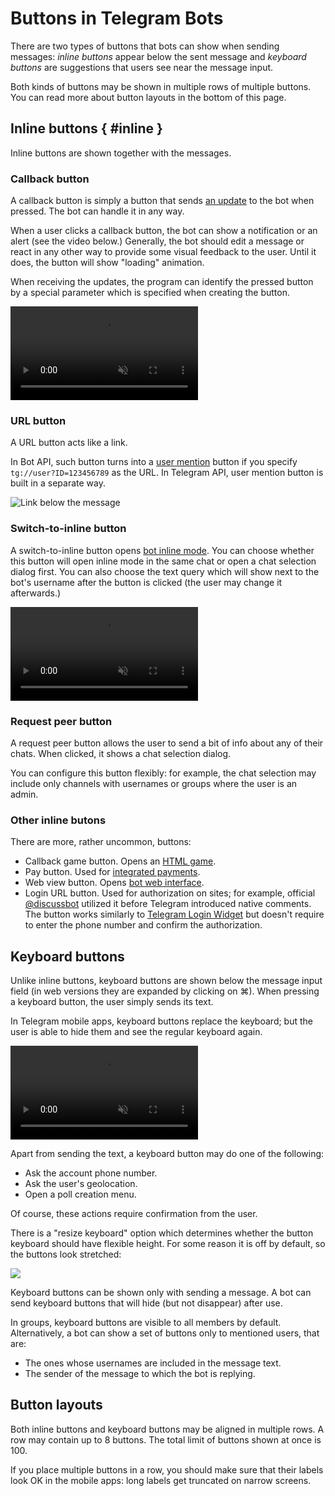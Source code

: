 # Buttons in Telegram Bots 

There are two types of buttons that bots can show when sending messages: 
_inline buttons_ appear below the sent message and _keyboard buttons_ are suggestions that users see 
near the message input.

Both kinds of buttons may be shown in multiple rows of multiple buttons. 
You can read more about button layouts in the bottom of this page.

## Inline buttons { #inline }

Inline buttons are shown together with the messages.

### Callback button

A callback button is simply a button that sends [an update](../dev/updates) to the bot when pressed.
The bot can handle it in any way.

When a user clicks a callback button, the bot can show a notification or an alert (see the video below.)
Generally, the bot should edit a message or react in any other way to provide some visual feedback to the user.
Until it does, the button will show "loading" animation.

When receiving the updates, the program can identify the pressed button by a special parameter which is specified 
when creating the button.

<video controls loop muted preload="auto">
<source src="/pictures/ru/callback-buttons.webm" type="video/mp4">
</video>

### URL button

A URL button acts like a link.

In Bot API, such button turns into a [user mention](./markup#mention) button if you specify `tg://user?ID=123456789` 
as the URL. In Telegram API, user mention button is built in a separate way.

![Link below the message](/pictures/ru/url-button.png)

### Switch-to-inline button

A switch-to-inline button opens [bot inline mode](../interaction/inline). You can choose whether this button 
will open inline mode in the same chat or open a chat selection dialog first. You can also choose the text query which 
will show next to the bot's username after the button is clicked (the user may change it afterwards.)

<video controls loop muted preload="auto">
<source src="/pictures/ru/switch-inline-button.webm" type="video/mp4">
</video>

### Request peer button

A request peer button allows the user to send a bit of info about any of their chats. 
When clicked, it shows a chat selection dialog.

You can configure this button flexibly: for example, the chat selection may include only channels with usernames or groups 
where the user is an admin.

### Other inline butons

There are more, rather uncommon, buttons:

- Callback game button. Opens an [HTML game](../interaction/html-games).
- Pay button. Used for [integrated payments](../interaction/payments).
- Web view button. Opens [bot web interface](../interaction/mini-apps).
- Login URL button. Used for authorization on sites;
  for example, official [@discussbot](https://t.me/discussbot) utilized it before Telegram introduced native comments.
  The button works similarly to [Telegram Login Widget](../interaction/login-widget) but doesn't require to enter 
  the phone number and confirm the authorization.

## Keyboard buttons

Unlike inline buttons, keyboard buttons are shown below the message input field
(in web versions they are expanded by clicking on ⌘). When pressing a keyboard button, the user simply sends its text.

In Telegram mobile apps, keyboard buttons replace the keyboard; but the user is able to hide them and see 
the regular keyboard again.

<video controls loop muted preload="auto">
<source src="/pictures/ru/keyboard-buttons.webm" type="video/mp4">
</video>

Apart from sending the text, a keyboard button may do one of the following:

- Ask the account phone number.
- Ask the user's geolocation.
- Open a poll creation menu.

Of course, these actions require confirmation from the user.

There is a "resize keyboard" option which determines whether the button keyboard should have flexible height.
For some reason it is off by default, so the buttons look stretched:

![](/pictures/ru/wide-buttons.png)

Keyboard buttons can be shown only with sending a message. 
A bot can send keyboard buttons that will hide (but not disappear) after use.

In groups, keyboard buttons are visible to all members by default. Alternatively, a bot can show 
a set of buttons only to mentioned users, that are:

- The ones whose usernames are included in the message text.
- The sender of the message to which the bot is replying.

## Button layouts

Both inline buttons and keyboard buttons may be aligned in multiple rows.
A row may contain up to 8 buttons. The total limit of buttons shown at once is 100.

If you place multiple buttons in a row, you should make sure that their labels look OK in the mobile apps: 
long labels get truncated on narrow screens.
